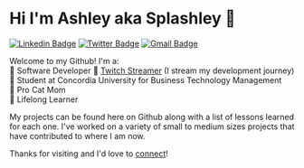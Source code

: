 # Hi I'm Ashley aka Splashley 👋

[![Linkedin Badge](https://img.shields.io/badge/-linkedin-blue?style=flat&logo=Linkedin&logoColor=white&link=https://www.linkedin.com/in/ashley-hynes/)](https://www.linkedin.com/in/ashley-hynes/)
[![Twitter Badge](https://img.shields.io/badge/-twitter-1ca0f1?style=flat&labelColor=1ca0f1&logo=twitter&logoColor=white&link=https://twitter.com/splashleycodes)](https://twitter.com/splashleycodes)
[![Gmail Badge](https://img.shields.io/badge/-gmail-c14438?style=flat&logo=Gmail&logoColor=white&link=mailto:ashleyjlhynes@gmail.com)](mailto:ashleyjlhynes@gmail.com)

Welcome to my Github! I'm a:<br/>
💜 Software Developer
💜 [Twitch Streamer](https://www.twitch.com/splashley) (I stream my development journey)<br/>
💜 Student at Concordia University for Business Technology Management<br/> 
💜 Pro Cat Mom<br/>
💜 Lifelong Learner<br/>

My projects can be found here on Github along with a list of lessons learned for each one. I've worked on a variety of small to medium sizes projects that have contributed to where I am now.

Thanks for visiting and I'd love to [connect](https://www.linkedin.com/in/ashley-hynes/)!

